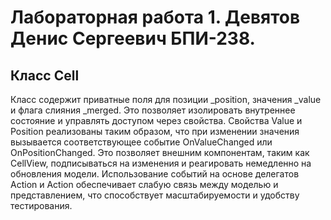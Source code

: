 # Лабораторная работа 1. Девятов Денис Сергеевич БПИ-238.

## Класс Cell
Класс содержит приватные поля для позиции _position, значения _value и флага слияния _merged. Это позволяет изолировать внутреннее состояние и управлять доступом через свойства.
Свойства Value и Position реализованы таким образом, что при изменении значения вызывается соответствующее событие OnValueChanged или OnPositionChanged. Это позволяет внешним компонентам, таким как CellView, подписываться на изменения и реагировать немедленно на обновления модели.
Использование событий на основе делегатов Action<int> и Action<Vector2Int> обеспечивает слабую связь между моделью и представлением, что способствует масштабируемости и удобству тестирования.
